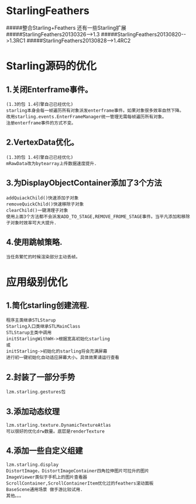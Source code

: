 StarlingFeathers
================

#####整合Starling+Feathers 还有一些Starling扩展
#####StarlingFeathers20130326-->1.3
#####StarlingFeathers20130820-->1.3RC1
#####StarlingFeathers20130828-->1.4RC2

Starling源码的优化
================

1.关闭Enterframe事件。
-------------------
    (1.3的包 1.4引擎自己已经优化)
	starling本身会每一帧遍历所有对象派发enterframe事件。如果对象很多效率自然下降。
	改用starling.events.EnterFrameManager统一管理无需每帧遍历所有对象。
	注册enterframe事件的方式不变。
2.VertexData优化。
----------------
    (1.3的包 1.4引擎自己已经优化)
	mRawData改为bytearray上传数据速度提升.
3.为DisplayObjectContainer添加了3个方法
-------------------------------------
	addQuiackChild()快速添加子对象
	removeQuickChild()快速移除子对象
	clearChild()一键清理子对象
	使用上面3个方法都不会派发ADD_TO_STAGE,REMOVE_FROME_STAGE事件。当平凡添加和移除子对象时效率可大大提升.
4.使用跳帧策略.
-------------
	当任务繁忙的时候渲染部分主动丢帧。
					
应用级别优化
==========

1.简化starling创建流程.
---------------------
	程序主类继承STLStarup
	Starling入口类继承STLMainClass
	STLStarup主类中调用
	initStarlingWithWH->根据宽高初始化starling
    或
	initStarling->初始化的starling将会充满屏幕
	进行初一键初始化自动适应屏幕大小。具体效果请运行查看

2.封装了一部分手势
---------------
	lzm.starling.gestures包
	
3.添加动态纹理
------------
	lzm.starling.texture.DynamicTextureAtlas
	可以很好的优化drw数量。底层是renderTexture

4.添加一些自定义组建
-----------------
	lzm.starling.display
	DistortImage，DistortImageContainer四角拉伸图片可拉升的图片
	ImageViewer类似于手机上的图片查看器
	ScrollContainer,ScrollContainerItem优化过的feathers滚动面板
	BaseScene通用场景 做手游比较试用.
	其他。。。